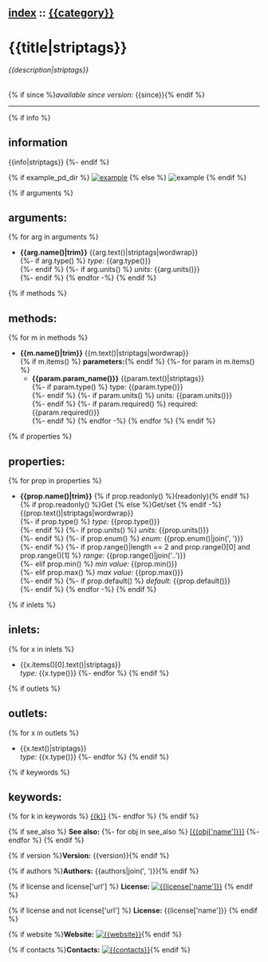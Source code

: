 [index](index.html) :: [{{category}}](category_{{category|urlencode}}.html)
---

# {{title|striptags}}

###### {{description|striptags}}

{% if since %}*available since version:* {{since}}{% endif %}

---

{% if info %}
## information
{{info|striptags}}
{%- endif %}

{% if example_pd_dir %}
[![example]({{example_img_dir}}{{title|urlencode}}.jpg)]({{example_pd_dir}}{{title|urlencode}}.pd)
{% else %}
![example]({{example_img_dir}}{{title|urlencode}}.jpg)
{% endif %}

{% if arguments %}
## arguments:
{% for arg in arguments %}
* **{{arg.name()|trim}}**
{{arg.text()|striptags|wordwrap}}<br>
{%- if arg.type() %}
_type:_ {{arg.type()}}<br>
{%- endif %}
{%- if arg.units() %}
_units:_ {{arg.units()}}<br>
{%- endif %}
{% endfor -%}
{% endif %}

{% if methods %}
## methods:
{% for m in methods %}
* **{{m.name()|trim}}**
{{m.text()|striptags|wordwrap}}<br>
{% if m.items() %}  __parameters:__{% endif %}
{%- for param in m.items() %}
  - **{{param.param_name()}}** {{param.text()|striptags}}<br>
{%- if param.type() %}
    type: {{param.type()}} <br>
{%- endif %}
{%- if param.units() %}
    units: {{param.units()}} <br> 
{%- endif %}
{%- if param.required() %}
    required: {{param.required()}} <br> 
{%- endif %}
{% endfor -%}
{% endfor %}
{% endif %}

{% if properties %}
## properties:
{% for prop in properties %}
* **{{prop.name()|trim}}** {% if prop.readonly() %}(readonly){% endif %}
{% if prop.readonly() %}Get {% else %}Get/set {% endif -%}
{{prop.text()|striptags|wordwrap}}<br>
{%- if prop.type() %}
_type:_ {{prop.type()}}<br>
{%- endif %}
{%- if prop.units() %}
_units:_ {{prop.units()}}<br>
{%- endif %}
{%- if prop.enum() %}
_enum:_ {{prop.enum()|join(', ')}}<br>
{%- endif %}
{%- if prop.range()|length == 2 and prop.range()[0] and prop.range()[1] %}
_range:_ {{prop.range()|join('..')}}<br>
{%- elif prop.min() %}
_min value:_ {{prop.min()}}<br>
{%- elif prop.max() %}
_max value:_ {{prop.max()}}<br>
{%- endif %}
{%- if prop.default() %}
_default:_ {{prop.default()}}<br>
{%- endif %}
{% endfor -%}
{% endif %}

{% if inlets %}
## inlets:
{% for x in inlets %}
* {{x.items()[0].text()|striptags}}<br>
_type:_ {{x.type()}}
{%- endfor %}
{% endif %}

{% if outlets %}
## outlets:
{% for x in outlets %}
* {{x.text()|striptags}}<br>
_type:_ {{x.type()}}
{%- endfor %}
{% endif %}

{% if keywords %}
## keywords:
{% for k in keywords %}
[{{k}}](keywords/{{k|urlencode}}.html)
{%- endfor %}
{% endif %}

{% if see_also %}
**See also:**
{%- for obj in see_also %}
[\[{{obj['name']}}\]]({{obj['name']|urlencode}}.html)
{%- endfor %}
{% endif %}

{% if version %}**Version:** {{version}}{% endif %}

{% if authors %}**Authors:** {{authors|join(', ')}}{% endif %}

{% if license and license['url'] %}
**License:** 
[![{{license['name']}}]({{license['url']}})]({{license['url']}})
{% endif %}

{% if license and not license['url'] %}
**License:** {{license['name']}}
{% endif %}

{% if website %}**Website:** [![{{website}}]({{website}})]({{website}}){% endif %}

{% if contacts %}**Contacts:** [![{{contacts}}](mailto:{{contacts}})](mailto:{{contacts}}){% endif %}

